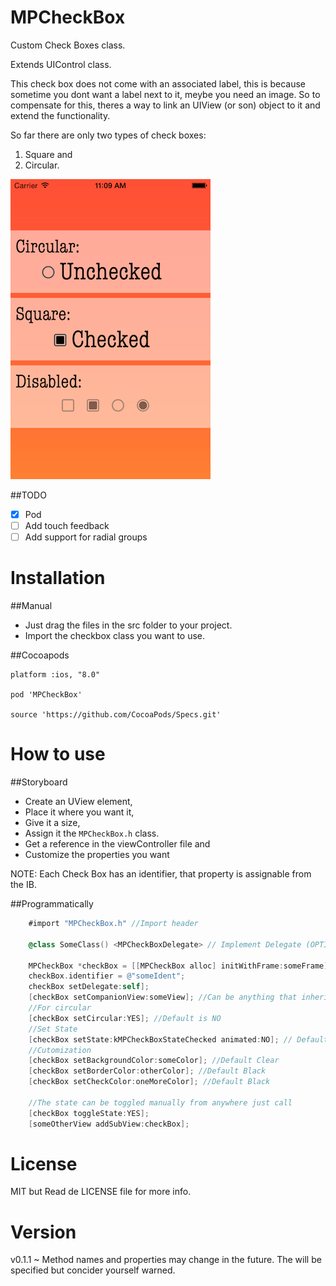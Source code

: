 # MPCheckBox

Custom Check Boxes class. 

Extends UIControl class. 

This check box does not come with an associated label, this is because sometime you dont want a label next to it, meybe you need an image. So to compensate for this, theres a way to link an UIView (or son) object to it and extend the functionality.

So far there are only two types of check boxes: 

1.  Square and 
2.  Circular.
 
![Screenshot](https://raw.githubusercontent.com/MikePT28/MPCheckBox/master/Images/image.png)

##TODO
- [x] Pod
- [ ] Add touch feedback
- [ ] Add support for radial groups

Installation
=============

##Manual
* Just drag the files in the src folder to your project.
* Import the checkbox class you want to use.

##Cocoapods
```
platform :ios, "8.0"

pod 'MPCheckBox'

source 'https://github.com/CocoaPods/Specs.git'
```

How to use
==========

##Storyboard
* Create an UView element,
* Place it where you want it,
* Give it a size,
* Assign it the ```MPCheckBox.h``` class.
* Get a reference in the viewController file and
* Customize the properties you want

NOTE: Each Check Box has an identifier, that property is assignable from the IB.

##Programmatically
```objective-C
    #import "MPCheckBox.h" //Import header

    @class SomeClass() <MPCheckBoxDelegate> // Implement Delegate (OPTIONAL)

    MPCheckBox *checkBox = [[MPCheckBox alloc] initWithFrame:someFrame];
    checkBox.identifier = @"someIdent";
    checkBox setDelegate:self];
    [checkBox setCompanionView:someView]; //Can be anything that inherits from UIView
    //For circular
    [checkBox setCircular:YES]; //Default is NO
    //Set State
    [checkBox setState:kMPCheckBoxStateChecked animated:NO]; // Default is Unchecked
    //Cutomization
    [checkBox setBackgroundColor:someColor]; //Default Clear
    [checkBox setBorderColor:otherColor]; //Default Black
    [checkBox setCheckColor:oneMoreColor]; //Default Black
    
    //The state can be toggled manually from anywhere just call
    [checkBox toggleState:YES];
    [someOtherView addSubView:checkBox];
```

License
============
MIT but Read de LICENSE file for more info.

Version
===========
v0.1.1 ~ Method names and properties may change in the future. The will be specified but concider yourself warned.
